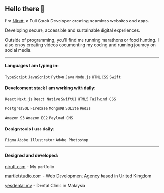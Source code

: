 ## Hello there 👋
I'm [Nirutt](https://www.nirutt.com), a Full Stack Developer creating seamless websites and apps.

Developing secure, accessible and sustainable digital experiences.

Outside of programming, you'll find me running marathons or food hunting. I also enjoy creating videos documenting my coding and running journey on social media.

---
#### Languages I am typing in: 

`TypeScript` `JavaScript` `Python` `Java` `Node.js` `HTML` `CSS` `Swift`

#### Development stack I am working with daily: 

`React`
`Next.js`
`React Native`
`SwiftUI`
`HTML5`
`Tailwind CSS`

`PostgresSQL`
`Firebase`
`MongoDB`
`SQLite`
`Redis`

`Amazon S3`
`Amazon EC2`
`Payload CMS`

#### Design tools I use daily: 

`Figma`
`Adobe Illustrator`
`Adobe Photoshop`

---

#### Designed and developed:

[nirutt.com](https://www.nirutt.com) - My portfolio

[martletstudio.com](https://www.martletstudio.com) - Web Development Agency based in United Kingdom

[yesdental.my](https://www.yesdental.my) - Dental Clinic in Malaysia

